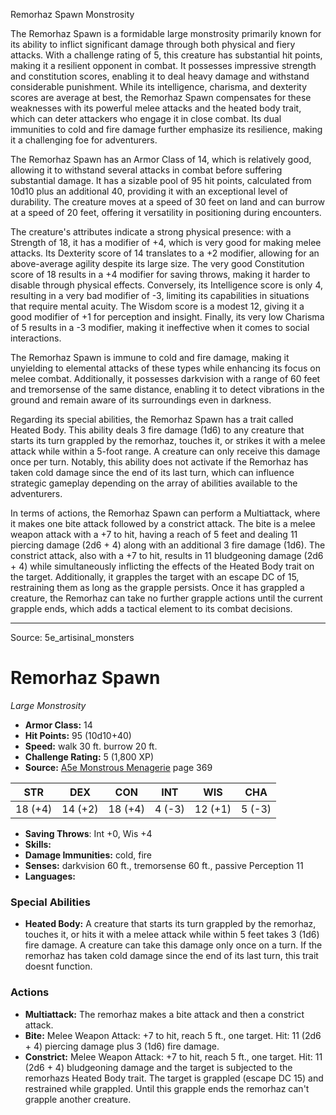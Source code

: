 <MonsterName/>Remorhaz Spawn</MonsterName>
<CreatureType/>Monstrosity</CreatureType>

<summary>The Remorhaz Spawn is a formidable large monstrosity primarily known for its ability to inflict significant damage through both physical and fiery attacks. With a challenge rating of 5, this creature has substantial hit points, making it a resilient opponent in combat. It possesses impressive strength and constitution scores, enabling it to deal heavy damage and withstand considerable punishment. While its intelligence, charisma, and dexterity scores are average at best, the Remorhaz Spawn compensates for these weaknesses with its powerful melee attacks and the heated body trait, which can deter attackers who engage it in close combat. Its dual immunities to cold and fire damage further emphasize its resilience, making it a challenging foe for adventurers.</summary>

<detail>

The Remorhaz Spawn has an Armor Class of 14, which is relatively good, allowing it to withstand several attacks in combat before suffering substantial damage. It has a sizable pool of 95 hit points, calculated from 10d10 plus an additional 40, providing it with an exceptional level of durability. The creature moves at a speed of 30 feet on land and can burrow at a speed of 20 feet, offering it versatility in positioning during encounters.

The creature's attributes indicate a strong physical presence: with a Strength of 18, it has a modifier of +4, which is very good for making melee attacks. Its Dexterity score of 14 translates to a +2 modifier, allowing for an above-average agility despite its large size. The very good Constitution score of 18 results in a +4 modifier for saving throws, making it harder to disable through physical effects. Conversely, its Intelligence score is only 4, resulting in a very bad modifier of -3, limiting its capabilities in situations that require mental acuity. The Wisdom score is a modest 12, giving it a good modifier of +1 for perception and insight. Finally, its very low Charisma of 5 results in a -3 modifier, making it ineffective when it comes to social interactions.

The Remorhaz Spawn is immune to cold and fire damage, making it unyielding to elemental attacks of these types while enhancing its focus on melee combat. Additionally, it possesses darkvision with a range of 60 feet and tremorsense of the same distance, enabling it to detect vibrations in the ground and remain aware of its surroundings even in darkness. 

Regarding its special abilities, the Remorhaz Spawn has a trait called Heated Body. This ability deals 3 fire damage (1d6) to any creature that starts its turn grappled by the remorhaz, touches it, or strikes it with a melee attack while within a 5-foot range. A creature can only receive this damage once per turn. Notably, this ability does not activate if the Remorhaz has taken cold damage since the end of its last turn, which can influence strategic gameplay depending on the array of abilities available to the adventurers.

In terms of actions, the Remorhaz Spawn can perform a Multiattack, where it makes one bite attack followed by a constrict attack. The bite is a melee weapon attack with a +7 to hit, having a reach of 5 feet and dealing 11 piercing damage (2d6 + 4) along with an additional 3 fire damage (1d6). The constrict attack, also with a +7 to hit, results in 11 bludgeoning damage (2d6 + 4) while simultaneously inflicting the effects of the Heated Body trait on the target. Additionally, it grapples the target with an escape DC of 15, restraining them as long as the grapple persists. Once it has grappled a creature, the Remorhaz can take no further grapple actions until the current grapple ends, which adds a tactical element to its combat decisions.</detail>



---

Source: 5e_artisinal_monsters

# Remorhaz Spawn

*Large* *Monstrosity*

- **Armor Class:** 14
- **Hit Points:** 95 (10d10+40)
- **Speed:** walk 30 ft. burrow 20 ft.
- **Challenge Rating:** 5 (1,800 XP)
- **Source:** [A5e Monstrous Menagerie](https://enpublishingrpg.com/products/level-up-monstrous-menagerie-a5e) page 369

| STR | DEX | CON | INT | WIS | CHA |
| --- | --- | --- | --- | --- | --- |
| 18 (+4) | 14 (+2) | 18 (+4) | 4 (-3) | 12 (+1) | 5 (-3) |

- **Saving Throws**: Int +0, Wis +4
- **Skills:** 
- **Damage Immunities:** cold, fire
- **Senses:** darkvision 60 ft., tremorsense 60 ft., passive Perception 11
- **Languages:** 

### Special Abilities

- **Heated Body:** A creature that starts its turn grappled by the remorhaz, touches it, or hits it with a melee attack while within 5 feet takes 3 (1d6) fire damage. A creature can take this damage only once on a turn. If the remorhaz has taken cold damage since the end of its last turn, this trait doesnt function.

### Actions

- **Multiattack:** The remorhaz makes a bite attack and then a constrict attack.
- **Bite:** Melee Weapon Attack: +7 to hit, reach 5 ft., one target. Hit: 11 (2d6 + 4) piercing damage plus 3 (1d6) fire damage.
- **Constrict:** Melee Weapon Attack: +7 to hit, reach 5 ft., one target. Hit: 11 (2d6 + 4) bludgeoning damage  and the target is subjected to the remorhazs Heated Body trait. The target is grappled (escape DC 15) and restrained while grappled. Until this grapple ends  the remorhaz can't grapple another creature.




